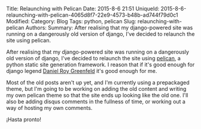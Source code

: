 Title: Relaunching with Pelican
Date: 2015-8-6 21:51
UniqueId: 2015-8-6-relaunching-with-pelican-4065d8f7-22e9-4573-b48b-ad744f79d0c1
Modified:
Category: Blog
Tags: python, pelican
Slug: relaunching-with-pelican
Authors:
Summary: After realising that my django-powered site was running on a dangerously old version of django, I've decided to relaunch the site using pelican.

After realising that my django-powered site was running on a dangerously old version of django, I've decided to relaunch the site using [pelican](http://docs.getpelican.com/en/3.6.2/index.html), a python static site generation framework. I reason that if it's good enough for django legend [Daniel Roy Greenfeld](http://www.pydanny.com/my-new-blog.html) it's good enough for me.

Most of the old posts aren't up yet, and I'm currently using a prepackaged theme, but I'm going to be working on adding the old content and writing my own pelican theme so that the site ends up looking like the old one. I'll also be adding disqus comments in the fullness of time, or working out a way of hosting my own comments.

¡Hasta pronto!
